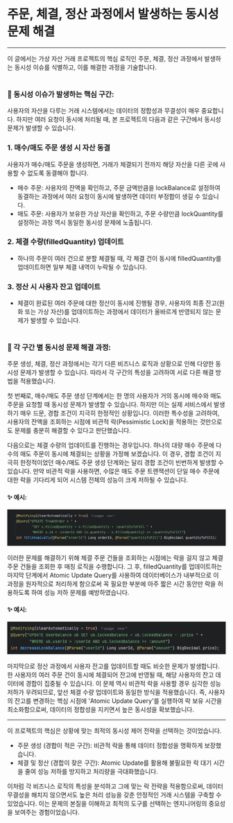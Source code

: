 # 주문, 체결, 정산 과정에서 발생하는 동시성 문제 해결

---

이 글에서는 가상 자산 거래 프로젝트의 핵심 로직인 주문, 체결, 정산 과정에서 발생하는 동시성 이슈를 식별하고,
이를 해결한 과정을 기술합니다.
<br></br>

### 📌 동시성 이슈가 발생하는 핵심 구간:
사용자의 자산을 다루는 거래 시스템에서는 데이터의 정합성과 무결성이 매우 중요합니다. 하지만 여러 요청이
동시에 처리될 때, 본 프로젝트의 다음과 같은 구간에서 동시성 문제가 발생할 수 있습니다.

### 1. 매수/매도 주문 생성 시 자산 동결
사용자가 매수/매도 주문을 생성하면, 거래가 체결되기 전까지 해당 자산을 다른 곳에 사용할 수 없도록 동결해야 합니다.
- 매수 주문: 사용자의 잔액을 확인하고, 주문 금액만큼을 lockBalance로 설정하여 동결하는 과정에서 여러 
요청이 동시에 발생하면 데이터 부정합이 생길 수 있습니다.
- 매도 주문: 사용자가 보유한 가상 자산을 확인하고, 주문 수량만큼 lockQuantity를 설정하는 과정 역시 
동일한 동시성 문제에 노출됩니다.

### 2. 체결 수량(filledQuantity) 업데이트
- 하나의 주문이 여러 건으로 분할 체결될 때, 각 체결 건이 동시에 filledQuantity를 업데이트하면 일부 체결
내역이 누락될 수 있습니다.

### 3. 정산 시 사용자 잔고 업데이트
- 체결이 완료된 여러 주문에 대한 정산이 동시에 진행될 경우, 사용자의 최종 잔고(원화 또는 가상 자산)를 업데이트하는
과정에서 데이터가 올바르게 반영되지 않는 문제가 발생할 수 있습니다.
<br></br>


### 📌 각 구간 별 동시성 문제 해결 과정:
주문 생성, 체결, 정산 과정에서는 각기 다른 비즈니스 로직과 상황으로 인해 다양한 동시성 문제가 발생할 수 있습니다.
따라서 각 구간의 특성을 고려하여 서로 다른 해결 방법을 적용했습니다. <br>

첫 번째로, 매수/매도 주문 생성 단계에서는 한 명의 사용자가 거의 동시에 매수와 매도 주문을 요청할 때 동시성 문제가 
발생할 수 있습니다. 하지만 이는 실제 서비스에서 발생하기 매우 드문, 경합 조건이 지극히 한정적인 상황입니다.
이러한 특수성을 고려하여, 사용자의 잔액을 조회하는 시점에 비관적 락(Pessimistic Lock)을 적용하는 것만으로도
문제를 충분히 해결할 수 있다고 판단했습니다. <br>

다음으로는 체결 수량의 업데이트를 진행하는 경우입니다. 하나의 대량 매수 주문에 다수의 매도 주문이 동시에 체결되는
상황을 가정해 보겠습니다. 이 경우, 경합 조건이 지극히 한정적이었던 매수/매도 주문 생성 단계와는 달리 경합 조건이 
빈번하게 발생할 수 있습니다. 만약 비관적 락을 사용하면, 수많은 매도 주문 트랜잭션이 단일 매수 주문에 대한 락을 
기다리게 되어 시스템 전체의 성능이 크게 저하될 수 있습니다. <br>

#### ✨ 예시:
![img_7.png](img_7.png)

이러한 문제를 해결하기 위해 체결 주문 건들을 조회하는 시점에는 락을 걸지 않고 체결 주문 건들을 조회한 후 매칭 로직을
수행합니다. 그 후, filledQuantity를 업데이트하는 마지막 단계에서 Atomic Update Query를 사용하여 데이터베이스가
내부적으로 이 과정을 원자적으로 처리하게 함으로써 꼭 필요한 부분에 아주 짧은 시간 동안만 락을 허용하도록 하여 성능 저하 
문제를 예방하였습니다.

#### ✨ 예시:
![img_8.png](img_8.png)

마지막으로 정산 과정에서 사용자 잔고를 업데이트할 때도 비슷한 문제가 발생합니다. 한 사용자의 여러 주문 건이 동시에 
체결되어 잔고에 반영될 때, 해당 사용자의 잔고 데이터에 경합이 집중될 수 있습니다. 이 문제 역시 비관적 락을 사용할 
경우 심각한 성능 저하가 우려되므로, 앞선 체결 수량 업데이트와 동일한 방식을 적용했습니다. 즉, 사용자의 잔고를 변경하는
핵심 시점에 'Atomic Update Query'를 실행하여 락 보유 시간을 최소화함으로써, 데이터의 정합성을 지키면서 높은
동시성을 확보했습니다.

---

이 프로젝트의 핵심은 상황에 맞는 최적의 동시성 제어 전략을 선택하는 것이었습니다.<br>
- 주문 생성 (경합이 적은 구간): 비관적 락을 통해 데이터 정합성을 명확하게 보장했습니다.
- 체결 및 정산 (경합이 잦은 구간): Atomic Update를 활용해 불필요한 락 대기 시간을 줄여 성능 저하를 방지하고
처리량을 극대화했습니다.

이처럼 각 비즈니스 로직의 특성을 분석하고 그에 맞는 락 전략을 적용함으로써, 데이터 무결성을 해치지 않으면서도 
높은 처리 성능을 갖춘 안정적인 거래 시스템을 구축할 수 있었습니다. 이는 문제의 본질을 이해하고 최적의 도구를 
선택하는 엔지니어링의 중요성을 보여주는 경험이었습니다.

